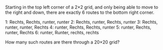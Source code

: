 Starting in the top left corner of a 2×2 grid, and only being able to move to the right and down, there are exactly 6 routes to the bottom right corner.

1: Rechts, Rechts, runter, runter
2: Rechts, runter, Rechts, runter
3: Rechts, runter, runter, Rechts
4: runter, Rechts, Rechts, runter
5: runter, Rechts, runter, Rechts
6: runter, Runter, rechts, rechts

How many such routes are there through a 20×20 grid?

